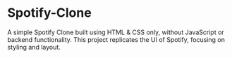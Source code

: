 # Spotify-Clone
A simple Spotify Clone built using HTML & CSS only, without JavaScript or backend functionality.
This project replicates the UI of Spotify, focusing on styling and layout.

